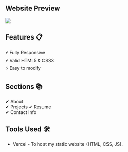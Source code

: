 ## Website Preview

![](https://github.com/patelpratyush/patelpratyush.github.io/blob/main/preview.gif)

## Features 📋

&#9889; Fully Responsive  
&#9889; Valid HTML5 & CSS3  
&#9889; Easy to modify  

## Sections 📚

&#10004; About  
&#10004; Projects
&#10004; Resume  
&#10004; Contact Info  

## Tools Used 🛠

- Vercel - To host my static website (HTML, CSS, JS).
